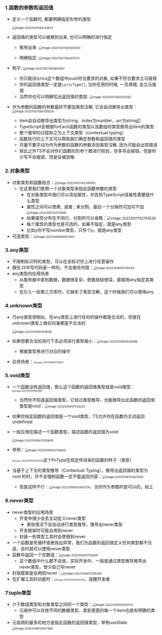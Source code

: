 ### 1.函数的参数和返回值

- 定义一个函数时, 都要明确指定形参的类型

  <img src="images/image-20221007083124673.png" alt="image-20221007083124673" style="zoom:67%;" />

- 返回值的类型可以被推到出来, 也可以明确的进行指定

  - 推导出来: <img src="images/image-20221007083353503.png" alt="image-20221007083353503" style="zoom:67%;" />

    

  - 明确指定: <img src="images/image-20221007083417573.png" alt="image-20221007083417573" style="zoom:67%;" />

    

- 例子: <img src="images/image-20221007083854487.png" alt="image-20221007083854487" style="zoom:67%;" />

  - 你只能往lyrics这个数组中push符合要求的对象, 如果不符合要求立马报错
  - 你的返回值类型一定是`LyricType[]`, 当你在用的时候, 一旦用错, 会立马报错
  - 当然你也可以明确写出返回值的类型: <img src="images/image-20221007084320582.png" alt="image-20221007084320582" style="zoom:67%;" />

- 作为参数的函数的参数最好不要加类型注解, 它会自动推导出类型：<img src="images/image-20221007084750524.png" alt="image-20221007084750524" style="zoom:67%;" />
  - item会自动推导出类型为string、index为number、arr为string[]
  - TypeScript会根据forEach函数的类型以及数组的类型推导出item的类型
  - 整个推导的过程称之为上下文类型（contextual typing）
  - 函数执行的上下文可以帮助我们确定参数和返回值的类型
  - 尽量不要手动为作为参数的函数的参数添加类型注解, 因为可能会出现错误
  - 除此之外TS不会对你们函数的形参个数进行校验，你多写会报错，但是你少写不会报错，而是会被忽略

### 2.对象类型

- 对象类型和函数结合：<img src="images/image-20221007142339763.png" alt="image-20221007142339763" style="zoom:67%;" />
  - 在这里我们使用一个对象类型来指定函数参数的类型
    - 在对象类型中我们可以添加属性，并告知TypeScript该属性需要是什么类型
    - 属性之间可以使用 , 或者 ; 来分割，最后一个分隔符可加可不加<img src="images/image-20221007142713661.png" alt="image-20221007142713661" style="zoom:67%;" />
    - 如果属性分布在不同行，分割符可以省略：<img src="images/image-20221007142745539.png" alt="image-20221007142745539" style="zoom:80%;" />
    - 每个属性的类型也是可选的，如果不指定，就是any类型
    - 比如y你不写number类型，只写个y，就是any类型
- 可选类型：<img src="images/image-20221008092617400.png" alt="image-20221008092617400" style="zoom:67%;" />

### 3.any类型

- 不限制标识符的类型，可以在该标识符上进行任意操作
- 跟在JS中写代码是一样的，不会报任何错：<img src="images/image-20221008100718229.png" alt="image-20221008100718229" style="zoom:67%;" />
- any类型的应用场景
  - 从服务器中拿到数据，数据很复杂，嵌套层级很深，直接用any指定其类型
  - 在引入一些第三方库时，它缺失了类型注解，这个时候我们可以使用any

### 4.unknown类型

- 行any类型很相似，在any类型上进行任何的操作都是合法的，但是在unknown类型上做任何事都是不合法的

  <img src="images/image-20221008101016128.png" alt="image-20221008101016128" style="zoom:67%;" />

- 如果想要合法的进行下去必须进行类型缩小：<img src="images/image-20221008101039788.png" alt="image-20221008101039788" style="zoom:67%;" />

  - 根据类型再进行对应的操作

- 应用场景：<img src="images/image-20221008101319854.png" alt="image-20221008101319854" style="zoom: 50%;" />

### 5.void类型

- 一个函数没有返回值，那么这个函数的返回值类型就是void类型：<img src="images/image-20221008101605887.png" alt="image-20221008101605887" style="zoom: 50%;" />

  - 当然你不知道返回值类型，它经过类型推导，也能推导出此函数的返回值类型是void：<img src="images/image-20221008101724247.png" alt="image-20221008101724247" style="zoom:67%;" />

- 如果你指定函数的返回值是一个void类型，TS允许你在函数内主动返回undefined

- 一般应用在描述一个函数类型，描述函数的返回值为void

  <img src="images/image-20221008102250605.png" alt="image-20221008102250605" style="zoom: 67%;" />

- 举例：<img src="images/image-20221008102745620.png" alt="image-20221008102745620" style="zoom:67%;" />

  <img src="images/image-20221008103044335.png" alt="image-20221008103044335" style="zoom:50%;" />这个FnType在规定传进来的函数的样子（类型）

- 当基于上下文的类型推导（Contextual Typing），推导出返回值的类型为 void 的时，并不会强制函数一定不能返回内容：<img src="images/image-20221008103401206.png" alt="image-20221008103401206" style="zoom:67%;" />

  - 但是这样不行：<img src="images/image-20221008103453219.png" alt="image-20221008103453219" style="zoom: 67%;" />，当你作为参数时是可以的，如上

### 6.never类型

- never类型的应用场景
  - 开发中很少会去主动定义never类型
    - 某些情况下会自动进行类型推导，推导出never类型
  - 开发框架时可能会用到never
  - 封装一些类型工具时会使用到never
- 一个函数是死循环或者抛出异常，我们为函数的返回值定义任何类型都不合适，此时就可以使用never类型
- 函数中返回一个空数组：<img src="images/image-20221008111745097.png" alt="image-20221008111745097" style="zoom:67%;" />
  - 这个数组中什么都不会放，实际开发中，一般是通过类型推导推导出never类型，很少自己写never
- 封装框架是会用到never：<img src="images/image-20221008112315330.png" alt="image-20221008112315330" style="zoom:67%;" />
- 在扩展工具的功能时：<img src="images/image-20221008112442291.png" alt="image-20221008112442291" style="zoom: 50%;" />，提醒开发者

### 7.tuple类型

- 介于数组类型和对象类型之间的一个类型：<img src="images/image-20221008113025372.png" alt="image-20221008113025372" style="zoom: 67%;" />
  - 元祖中可以存放不同的数据类型，拿到里面的每一个item也是有明确的类型
- 元祖用的最多的地方是指定函数的返回值类型，举例useState<img src="images/image-20221008113547366.png" alt="image-20221008113547366" style="zoom:67%;" />



